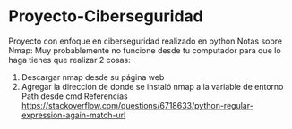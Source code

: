 # Proyecto-Ciberseguridad
Proyecto con enfoque en ciberseguridad realizado en python
Notas sobre Nmap:
Muy probablemente no funcione desde tu computador
para que lo haga tienes que realizar 2 cosas:
1) Descargar nmap desde su página web
2) Agregar la dirección de donde se instaló nmap a la variable de entorno Path desde cmd
Referencias
https://stackoverflow.com/questions/6718633/python-regular-expression-again-match-url
